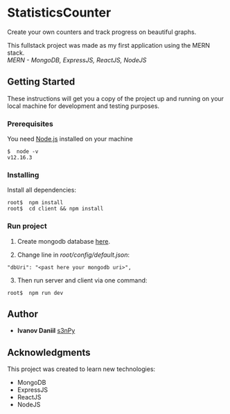 # StatisticsCounter

Create your own counters and track progress on beautiful graphs.  

This fullstack project was made as my first application using the MERN stack.  
*MERN - MongoDB, ExpressJS, ReactJS, NodeJS*

## Getting Started

These instructions will get you a copy of the project up and running on your local machine for development and testing purposes.

### Prerequisites

You need [Node.js](https://github.com/nodejs) installed on your machine  

```
$  node -v
v12.16.3
```

### Installing

Install all dependencies:

```
root$  npm install
root$  cd client && npm install
```

### Run project

1) Create mongodb database [here](https://www.mongodb.com/).

2) Change line in *root/config/default.json*:
```
"dbUri": "<past here your mongodb uri>",
```
3) Then run server and client via one command:
```
root$  npm run dev
```

## Author

* **Ivanov Daniil** [s3nPy](https://github.com/s3nPy)

## Acknowledgments

This project was created to learn new technologies:

* MongoDB 
* ExpressJS 
* ReactJS
* NodeJS